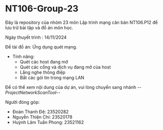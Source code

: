 # NT106-Group-23
Đây là repository của nhóm 23 môn Lập trình mạng căn bản NT106.P12 để lưu trữ bài tập và đồ án môn học.

Ngày thuyết trình : 14/11/2024

Đề tài đồ án: Ứng dụng quét mạng.
-  Tính năng:
    + Quét các host đang mở
    + Quét các cổng và dịch vụ đang mở của host
    + Lắng nghe thông điệp
    + Bắt các gói tin trong mạng LAN

Để có thể xem nội dung của dự án, vui lòng chuyển sang nhánh *--ProjectNetworkScanTool--*


Người đóng góp:
  - Đoàn Thanh Đệ: 23520282
  - Nguyễn Thiện Chí: 23520178
  - Huỳnh Lâm Tuấn Phong: 23521162
